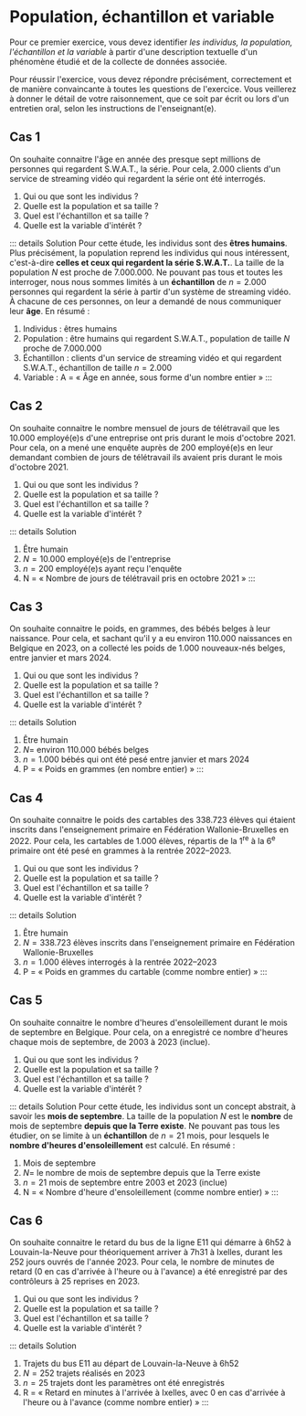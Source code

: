 # Population, échantillon et variable

Pour ce premier exercice, vous devez identifier *les individus, la population, l'échantillon et la variable* à partir d'une description textuelle d'un phénomène étudié et de la collecte de données associée.

Pour réussir l'exercice, vous devez répondre précisément, correctement et de manière convaincante à toutes les questions de l'exercice. Vous veillerez à donner le détail de votre raisonnement, que ce soit par écrit ou lors d'un entretien oral, selon les instructions de l'enseignant(e).

## Cas 1

On souhaite connaitre l'âge en année des presque sept millions de personnes qui regardent S.W.A.T., la série. Pour cela, 2.000 clients d'un service de streaming vidéo qui regardent la série ont été interrogés.
1. Qui ou que sont les individus ?
1. Quelle est la population et sa taille ?
1. Quel est l'échantillon et sa taille ?
1. Quelle est la variable d'intérêt ?

::: details Solution
Pour cette étude, les individus sont des **êtres humains**. Plus précisément, la population reprend les individus qui nous intéressent, c'est-à-dire **celles et ceux qui regardent la série S.W.A.T.**. La taille de la population $N$ est proche de 7.000.000. Ne pouvant pas tous et toutes les interroger, nous nous sommes limités à un **échantillon** de $n = 2.000$ personnes qui regardent la série à partir d'un système de streaming vidéo. À chacune de ces personnes, on leur a demandé de nous communiquer leur **âge**. En résumé :
1. Individus : êtres humains
1. Population : être humains qui regardent S.W.A.T., population de taille $N$ proche de 7.000.000
1. Échantillon : clients d'un service de streaming vidéo et qui regardent S.W.A.T., échantillon de taille $n = 2.000$
1. Variable : A = «&nbsp;Âge en année, sous forme d'un nombre entier&nbsp;»
:::

## Cas 2

On souhaite connaitre le nombre mensuel de jours de télétravail que les 10.000 employé(e)s d'une entreprise ont pris durant le mois d'octobre 2021. Pour cela, on a mené une enquête auprès de 200 employé(e)s en leur demandant combien de jours de télétravail ils avaient pris durant le mois d'octobre 2021.
1. Qui ou que sont les individus ?
1. Quelle est la population et sa taille ?
1. Quel est l'échantillon et sa taille ?
1. Quelle est la variable d'intérêt ?

::: details Solution
1. Être humain
1. $N = 10.000$ employé(e)s de l'entreprise
1. $n = 200$ employé(e)s ayant reçu l'enquête
1. N = «&nbsp;Nombre de jours de télétravail pris en octobre 2021&nbsp;»
:::

## Cas 3

On souhaite connaitre le poids, en grammes, des bébés belges à leur naissance. Pour cela, et sachant qu'il y a eu environ 110.000 naissances en Belgique en 2023, on a collecté les poids de 1.000 nouveaux-nés belges, entre janvier et mars 2024.
1. Qui ou que sont les individus ?
1. Quelle est la population et sa taille ?
1. Quel est l'échantillon et sa taille ?
1. Quelle est la variable d'intérêt ?

::: details Solution
1. Être humain
1. $N =$ environ 110.000 bébés belges
1. $n = 1.000$ bébés qui ont été pesé entre janvier et mars 2024
1. P = «&nbsp;Poids en grammes (en nombre entier)&nbsp;»
:::

## Cas 4

On souhaite connaitre le poids des cartables des 338.723 élèves qui étaient inscrits dans l'enseignement primaire en Fédération Wallonie-Bruxelles en 2022. Pour cela, les cartables de 1.000 élèves, répartis de la 1<sup>re</sup> à la 6<sup>e</sup> primaire ont été pesé en grammes à la rentrée 2022–2023.
1. Qui ou que sont les individus ?
1. Quelle est la population et sa taille ?
1. Quel est l'échantillon et sa taille ?
1. Quelle est la variable d'intérêt ?

::: details Solution
1. Être humain
1. $N = 338.723$ élèves inscrits dans l'enseignement primaire en Fédération Wallonie-Bruxelles
1. $n = 1.000$ élèves interrogés à la rentrée 2022–2023
1. P = «&nbsp;Poids en grammes du cartable (comme nombre entier)&nbsp;»
:::

## Cas 5

On souhaite connaitre le nombre d'heures d'ensoleillement durant le mois de septembre en Belgique. Pour cela, on a enregistré ce nombre d'heures chaque mois de septembre, de 2003 à 2023 (inclue).
1. Qui ou que sont les individus ?
1. Quelle est la population et sa taille ?
1. Quel est l'échantillon et sa taille ?
1. Quelle est la variable d'intérêt ?

::: details Solution
Pour cette étude, les individus sont un concept abstrait, à savoir les **mois de septembre**. La taille de la population $N$ est le **nombre** de mois de septembre **depuis que la Terre existe**. Ne pouvant pas tous les étudier, on se limite à un **échantillon** de $n = 21$ mois, pour lesquels le **nombre d'heures d'ensoleillement** est calculé. En résumé :
1. Mois de septembre
1. $N =$ le nombre de mois de septembre depuis que la Terre existe
1. $n = 21$ mois de septembre entre 2003 et 2023 (inclue)
1. N = «&nbsp;Nombre d'heure d'ensoleillement (comme nombre entier)&nbsp;»
:::

## Cas 6

On souhaite connaitre le retard du bus de la ligne E11 qui démarre à 6h52 à Louvain-la-Neuve pour théoriquement arriver à 7h31 à Ixelles, durant les 252 jours ouvrés de l'année 2023. Pour cela, le nombre de minutes de retard ($0$ en cas d'arrivée à l'heure ou à l'avance) a été enregistré par des contrôleurs à 25 reprises en 2023.
1. Qui ou que sont les individus ?
1. Quelle est la population et sa taille ?
1. Quel est l'échantillon et sa taille ?
1. Quelle est la variable d'intérêt ?

::: details Solution
1. Trajets du bus E11 au départ de Louvain-la-Neuve à 6h52
1. $N = 252$ trajets réalisés en 2023
1. $n = 25$ trajets dont les paramètres ont été enregistrés
1. R = «&nbsp;Retard en minutes à l'arrivée à Ixelles, avec $0$ en cas d'arrivée à l'heure ou à l'avance (comme nombre entier)&nbsp;»
:::
